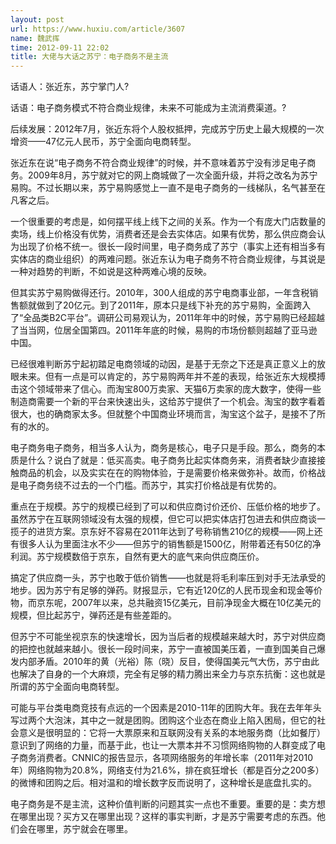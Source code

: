 ```yaml
---
layout: post
url: https://www.huxiu.com/article/3607
name: 魏武挥
time: 2012-09-11 22:02
title: 大佬与大话之苏宁：电子商务不是主流
---
```

话语人：张近东，苏宁掌门人?

话语：电子商务模式不符合商业规律，未来不可能成为主流消费渠道。?

后续发展：2012年7月，张近东将个人股权抵押，完成苏宁历史上最大规模的一次增资——47亿元人民币，苏宁全面向电商转型。

张近东在说“电子商务不符合商业规律”的时候，并不意味着苏宁没有涉足电子商务。2009年8月，苏宁就对它的网上商城做了一次全面升级，并将之改名为苏宁易购。不过长期以来，苏宁易购感觉上一直不是电子商务的一线梯队，名气甚至在凡客之后。

一个很重要的考虑是，如何摆平线上线下之间的关系。作为一个有庞大门店数量的卖场，线上价格没有优势，消费者还是会去实体店。如果有优势，那么供应商会认为出现了价格不统一。很长一段时间里，电子商务成了苏宁（事实上还有相当多有实体店的商业组织）的两难问题。张近东认为电子商务不符合商业规律，与其说是一种对趋势的判断，不如说是这种两难心境的反映。

但其实苏宁易购做得还行。2010年，300人组成的苏宁电商事业部，一年含税销售额就做到了20亿元。到了2011年，原本只是线下补充的苏宁易购，全面跨入了“全品类B2C平台”。调研公司易观认为，2011年年中的时候，苏宁易购已经超越了当当网，位居全国第四。2011年年底的时候，易购的市场份额则超越了亚马逊中国。

已经很难判断苏宁起初踏足电商领域的动因，是基于无奈之下还是真正意义上的放眼未来。但有一点是可以肯定的，苏宁易购两年并不差的表现，给张近东大规模搏击这个领域带来了信心。而淘宝800万卖家、天猫6万卖家的庞大数字，使得一些制造商需要一个新的平台来快速出头，这给苏宁提供了一个机会。淘宝的数字看着很大，也的确商家太多。但就整个中国商业环境而言，淘宝这个盆子，是接不了所有的水的。

电子商务电子商务，相当多人认为，商务是核心，电子只是手段。那么，商务的本质是什么？说白了就是：低买高卖。电子商务比起实体商务来，消费者缺少直接接触商品的机会，以及实实在在的购物体验，于是需要价格来做弥补。故而，价格战是电子商务绕不过去的一个门槛。而苏宁，其实打价格战是有优势的。

重点在于规模。苏宁的规模已经到了可以和供应商讨价还价、压低价格的地步了。虽然苏宁在互联网领域没有太强的规模，但它可以把实体店打包进去和供应商谈一揽子的进货方案。京东好不容易在2011年达到了号称销售210亿的规模——网上还有很多人认为里面注水不少——但苏宁的销售额是1500亿，附带着还有50亿的净利润。苏宁规模数倍于京东，自然有更大的底气来向供应商压价。

搞定了供应商一头，苏宁也敢于低价销售——也就是将毛利率压到对手无法承受的地步。因为苏宁有足够的弹药。财报显示，它有近120亿的人民币现金和现金等价物，而京东呢，2007年以来，总共融资15亿美元，目前净现金大概在10亿美元的规模，但比起苏宁，弹药还是有些差距的。

但苏宁不可能坐视京东的快速增长，因为当后者的规模越来越大时，苏宁对供应商的把控也就越来越小。很长一段时间来，苏宁一直被国美压着，一直到国美自己爆发内部矛盾。2010年的黄（光裕）陈（晓）反目，使得国美元气大伤，苏宁由此也解决了自身的一个大麻烦，完全有足够的精力腾出来全力与京东抗衡：这也就是所谓的苏宁全面向电商转型。

可能与平台类电商竞技有点远的一个因素是2010-11年的团购大年。我在去年年头写过两个大泡沫，其中之一就是团购。团购这个业态在商业上陷入困局，但它的社会意义是很明显的：它将一大票原来和互联网没有关系的本地服务商（比如餐厅）意识到了网络的力量，而基于此，也让一大票本并不习惯网络购物的人群变成了电子商务消费者。CNNIC的报告显示，各项网络服务的年增长率（2011年对2010年）网络购物为20.8%，网络支付为21.6%，排在疯狂增长（都是百分之200多）的微博和团购之后。相对温和的增长数字反而说明了，这种增长是底盘扎实的。

电子商务是不是主流，这种价值判断的问题其实一点也不重要。重要的是：卖方想在哪里出现？买方又在哪里出现？这样的事实判断，才是苏宁需要考虑的东西。他们会在哪里，苏宁就会在哪里。

